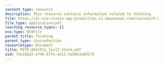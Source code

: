 ```yaml
---
content_type: resource
description: This resource contains information related to thinking.
file: https://ol-ocw-studio-app-production.s3.amazonaws.com/courses/9-00sc-introduction-to-psychology-fall-2011/7da18b22e745677eae115a50e3a89179_MIT9_00SCF11_lec13_think.pdf
file_type: application/pdf
learning_resource_types: []
ocw_type: OCWFile
parent_title: Thinking
parent_type: CourseSection
resourcetype: Document
title: MIT9_00SCF11_lec13_think.pdf
uid: 7da18b22-e745-677e-ae11-5a50e3a89179
---
```

